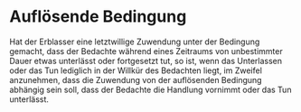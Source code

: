 # Auflösende Bedingung

Hat der Erblasser eine letztwillige Zuwendung unter der Bedingung gemacht, dass der Bedachte während eines Zeitraums von unbestimmter Dauer etwas unterlässt oder fortgesetzt tut, so ist, wenn das Unterlassen oder das Tun lediglich in der Willkür des Bedachten liegt, im Zweifel anzunehmen, dass die Zuwendung von der auflösenden Bedingung abhängig sein soll, dass der Bedachte die Handlung vornimmt oder das Tun unterlässt.